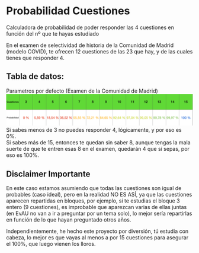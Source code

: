 # Probabilidad Cuestiones
Calculadora de probabilidad de poder responder las 4 cuestiones en función del nº que te hayas estudiado

En el examen de selectividad de historia de la Comunidad de Madrid (modelo COVID), te ofrecen 12 cuestiones de las 23 que hay, y de las cuales tienes que responder 4.

## Tabla de datos:
Parametros por defecto (Examen de la Comunidad de Madrid)
![Alt text](tabla.jpg)
Si sabes menos de 3 no puedes responder 4, lógicamente, y por eso es 0%. </br>
Si sabes más de 15, entonces te quedan sin saber 8, aunque tengas la mala suerte de que te entren esas 8 en el examen, quedarán 4 que sí sepas, por eso es 100%.

## Disclaimer Importante
En este caso estamos asumiendo que todas las cuestiones son igual de probables (caso ideal), pero en la realidad NO ES ASÍ, ya que las cuestiones aparecen repartidas en bloques, por ejemplo, si te estudias el bloque 3 entero (9 cuestiones), es improbable que aparezcan varias de ellas juntas (en EvAU no van a ir a preguntar por un tema solo), lo mejor sería repartirlas en función de lo que hayan preguntado otros años. 

Independientemente, he hecho este proyecto por diversión, tú estudia con cabeza, lo mejor es que vayas al menos a por 15 cuestiones para asegurar el 100%, que luego vienen los lloros.
